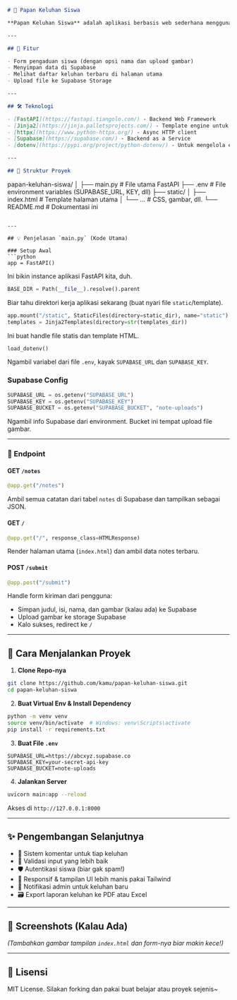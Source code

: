 ```markdown
# 📝 Papan Keluhan Siswa

**Papan Keluhan Siswa** adalah aplikasi berbasis web sederhana menggunakan FastAPI dan Supabase, tempat siswa bisa mengirimkan keluhan atau masukan, baik secara anonim maupun dengan nama. Bisa juga melampirkan gambar sebagai bukti. Proyek ini bertujuan untuk belajar dan memperkenalkan backend dengan Python dan layanan Supabase sebagai BaaS (Backend as a Service).

---

## 🚀 Fitur

- Form pengaduan siswa (dengan opsi nama dan upload gambar)
- Menyimpan data di Supabase
- Melihat daftar keluhan terbaru di halaman utama
- Upload file ke Supabase Storage

---

## 🛠️ Teknologi

- [FastAPI](https://fastapi.tiangolo.com/) - Backend Web Framework
- [Jinja2](https://jinja.palletsprojects.com/) - Template engine untuk HTML
- [httpx](https://www.python-httpx.org/) - Async HTTP client
- [Supabase](https://supabase.com/) - Backend as a Service
- [dotenv](https://pypi.org/project/python-dotenv/) - Untuk mengelola environment variables

---

## 📁 Struktur Proyek

```
papan-keluhan-siswa/
│
├── main.py                # File utama FastAPI
├── .env                   # File environment variables (SUPABASE_URL, KEY, dll)
├── static/
│   ├── index.html         # Template halaman utama
│   └── ...                # CSS, gambar, dll.
└── README.md              # Dokumentasi ini
```

---

## 💡 Penjelasan `main.py` (Kode Utama)

### Setup Awal
```python
app = FastAPI()
```
Ini bikin instance aplikasi FastAPI kita, duh.

```python
BASE_DIR = Path(__file__).resolve().parent
```
Biar tahu direktori kerja aplikasi sekarang (buat nyari file `static`/template).

```python
app.mount("/static", StaticFiles(directory=static_dir), name="static")
templates = Jinja2Templates(directory=str(templates_dir))
```
Ini buat handle file statis dan template HTML.

```python
load_dotenv()
```
Ngambil variabel dari file `.env`, kayak `SUPABASE_URL` dan `SUPABASE_KEY`.

### Supabase Config

```python
SUPABASE_URL = os.getenv("SUPABASE_URL")
SUPABASE_KEY = os.getenv("SUPABASE_KEY")
SUPABASE_BUCKET = os.getenv("SUPABASE_BUCKET", "note-uploads")
```
Ngambil info Supabase dari environment. Bucket ini tempat upload file gambar.

---

### 📄 Endpoint

#### GET `/notes`
```python
@app.get("/notes")
```
Ambil semua catatan dari tabel `notes` di Supabase dan tampilkan sebagai JSON.

#### GET `/`
```python
@app.get("/", response_class=HTMLResponse)
```
Render halaman utama (`index.html`) dan ambil data notes terbaru.

#### POST `/submit`
```python
@app.post("/submit")
```
Handle form kiriman dari pengguna:
- Simpan judul, isi, nama, dan gambar (kalau ada) ke Supabase
- Upload gambar ke storage Supabase
- Kalo sukses, redirect ke `/`

---

## 🔧 Cara Menjalankan Proyek

1. **Clone Repo-nya**
```bash
git clone https://github.com/kamu/papan-keluhan-siswa.git
cd papan-keluhan-siswa
```

2. **Buat Virtual Env & Install Dependency**
```bash
python -m venv venv
source venv/bin/activate  # Windows: venv\Scripts\activate
pip install -r requirements.txt
```

3. **Buat File `.env`**
```dotenv
SUPABASE_URL=https://abcxyz.supabase.co
SUPABASE_KEY=your-secret-api-key
SUPABASE_BUCKET=note-uploads
```

4. **Jalankan Server**
```bash
uvicorn main:app --reload
```
Akses di `http://127.0.0.1:8000`

---

## ✨ Pengembangan Selanjutnya

- 💬 Sistem komentar untuk tiap keluhan
- 🧾 Validasi input yang lebih baik
- 🛡️ Autentikasi siswa (biar gak spam!)
- 📱 Responsif & tampilan UI lebih manis pakai Tailwind
- 🔔 Notifikasi admin untuk keluhan baru
- 🗃️ Export laporan keluhan ke PDF atau Excel

---

## 👀 Screenshots (Kalau Ada)

_(Tambahkan gambar tampilan `index.html` dan form-nya biar makin kece!)_

---

## 📄 Lisensi

MIT License. Silakan forking dan pakai buat belajar atau proyek sejenis~